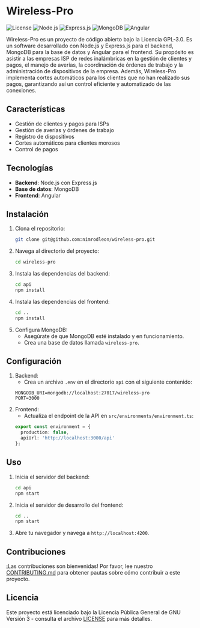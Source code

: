 # Wireless-Pro

![License](https://img.shields.io/badge/license-GPLv3-blue.svg)
![Node.js](https://img.shields.io/badge/node-%3E%3D%2010.0.0-green)
![Express.js](https://img.shields.io/badge/express-%5E4.17.1-yellow)
![MongoDB](https://img.shields.io/badge/mongodb-%5E3.6.0-blue)
![Angular](https://img.shields.io/badge/angular-%5E10.0.0-red)

Wireless-Pro es un proyecto de código abierto bajo la Licencia GPL-3.0. Es un software desarrollado con Node.js y Express.js para el backend, MongoDB para la base de datos y Angular para el frontend. Su propósito es asistir a las empresas ISP de redes inalámbricas en la gestión de clientes y pagos, el manejo de averías, la coordinación de órdenes de trabajo y la administración de dispositivos de la empresa. Además, Wireless-Pro implementa cortes automáticos para los clientes que no han realizado sus pagos, garantizando así un control eficiente y automatizado de las conexiones.

## Características

- Gestión de clientes y pagos para ISPs
- Gestión de averías y órdenes de trabajo
- Registro de dispositivos
- Cortes automáticos para clientes morosos
- Control de pagos

## Tecnologías

- **Backend**: Node.js con Express.js
- **Base de datos**: MongoDB
- **Frontend**: Angular

## Instalación

1. Clona el repositorio:
    ```bash
    git clone git@github.com:nimrodleon/wireless-pro.git
    ```
2. Navega al directorio del proyecto:
    ```bash
    cd wireless-pro
    ```
3. Instala las dependencias del backend:
    ```bash
    cd api
    npm install
    ```
4. Instala las dependencias del frontend:
    ```bash
    cd ..
    npm install
    ```
5. Configura MongoDB:
    - Asegúrate de que MongoDB esté instalado y en funcionamiento.
    - Crea una base de datos llamada `wireless-pro`.

## Configuración

1. Backend:
    - Crea un archivo `.env` en el directorio `api` con el siguiente contenido:
    ```plaintext
    MONGODB_URI=mongodb://localhost:27017/wireless-pro
    PORT=3000
    ```
2. Frontend:
    - Actualiza el endpoint de la API en `src/environments/environment.ts`:
    ```typescript
    export const environment = {
      production: false,
      apiUrl: 'http://localhost:3000/api'
    };
    ```

## Uso

1. Inicia el servidor del backend:
    ```bash
    cd api
    npm start
    ```
2. Inicia el servidor de desarrollo del frontend:
    ```bash
    cd ..
    npm start 
    ```
3. Abre tu navegador y navega a `http://localhost:4200`.

## Contribuciones

¡Las contribuciones son bienvenidas! Por favor, lee nuestro [CONTRIBUTING.md](CONTRIBUTING.md) para obtener pautas sobre cómo contribuir a este proyecto.

## Licencia

Este proyecto está licenciado bajo la Licencia Pública General de GNU Versión 3 - consulta el archivo [LICENSE](LICENSE) para más detalles.
